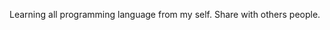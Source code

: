 <!---
Self leaning it mode.
--->
Learning all programming language from my self. Share with others people.  
